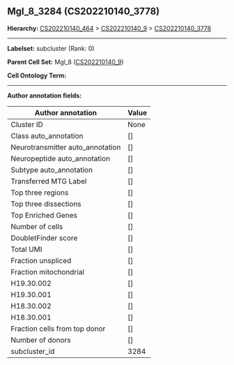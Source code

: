 ## Mgl_8_3284 (CS202210140_3778)
<b>Hierarchy: </b>
[CS202210140_464](https://purl.brain-bican.org/taxonomy/CS202210140#CS202210140_464) >
[CS202210140_9](https://purl.brain-bican.org/taxonomy/CS202210140#CS202210140_9) >
[CS202210140_3778](https://purl.brain-bican.org/taxonomy/CS202210140#CS202210140_3778)

---


**Labelset:** subcluster (Rank: 0)

**Parent Cell Set:** Mgl_8 ([CS202210140_9](https://purl.brain-bican.org/taxonomy/CS202210140#CS202210140_9))



**Cell Ontology Term:** 

[MARKER GENES.]: #


---

[TRANSFERRED ANNOTATIONS.]: #


[AUTHOR ANNOTATION FIELDS.]: #


**Author annotation fields:**

| Author annotation | Value |
|-------------------|-------|
|Cluster ID|None|
|Class auto_annotation|[]|
|Neurotransmitter auto_annotation|[]|
|Neuropeptide auto_annotation|[]|
|Subtype auto_annotation|[]|
|Transferred MTG Label|[]|
|Top three regions|[]|
|Top three dissections|[]|
|Top Enriched Genes|[]|
|Number of cells|[]|
|DoubletFinder score|[]|
|Total UMI|[]|
|Fraction unspliced|[]|
|Fraction mitochondrial|[]|
|H19.30.002|[]|
|H19.30.001|[]|
|H18.30.002|[]|
|H18.30.001|[]|
|Fraction cells from top donor|[]|
|Number of donors|[]|
|subcluster_id|3284|
